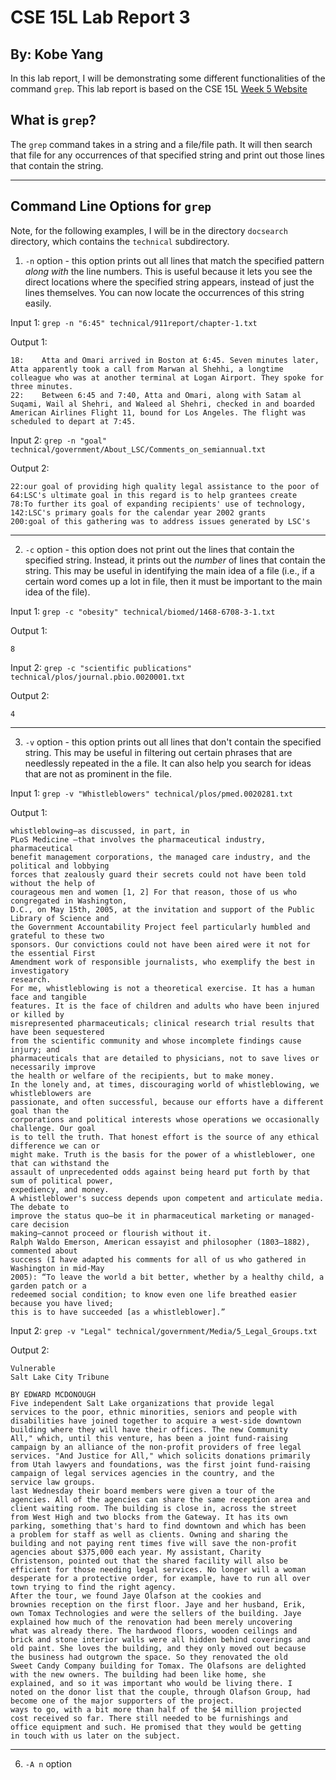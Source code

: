 # CSE 15L Lab Report 3
## By: Kobe Yang

In this lab report, I will be demonstrating some different functionalities of the command `grep`. 
This lab report is based on the CSE 15L [Week 5 Website](https://ucsd-cse15l-s23.github.io/week/week5/#week5-lab-report)

## What is `grep`?

The `grep` command takes in a string and a file/file path. It will then search that file for any occurrences of that specified string and print out those lines that contain the string. 

___

## Command Line Options for `grep`
Note, for the following examples, I will be in the directory `docsearch` directory, which contains the `technical` subdirectory. 

1. `-n` option - this option prints out all lines that match the specified pattern *along with* the line numbers. This is useful because it lets you see the direct locations where the specified string appears, instead of just the lines themselves. You can now locate the occurrences of this string easily. 

Input 1: 
`grep -n "6:45" technical/911report/chapter-1.txt`

Output 1: 
```
18:    Atta and Omari arrived in Boston at 6:45. Seven minutes later, Atta apparently took a call from Marwan al Shehhi, a longtime colleague who was at another terminal at Logan Airport. They spoke for three minutes.
22:    Between 6:45 and 7:40, Atta and Omari, along with Satam al Suqami, Wail al Shehri, and Waleed al Shehri, checked in and boarded American Airlines Flight 11, bound for Los Angeles. The flight was scheduled to depart at 7:45.
```

Input 2: 
`grep -n "goal" technical/government/About_LSC/Comments_on_semiannual.txt`

Output 2: 
```
22:our goal of providing high quality legal assistance to the poor of
64:LSC's ultimate goal in this regard is to help grantees create
78:To further its goal of expanding recipients' use of technology,
142:LSC's primary goals for the calendar year 2002 grants
200:goal of this gathering was to address issues generated by LSC's
```

___

2. `-c` option - this option does not print out the lines that contain the specified string. Instead, it prints out the *number* of lines that contain the string. This may be useful in identifying the main idea of a file (i.e., if a certain word comes up a lot in file, then it must be important to the main idea of the file). 

Input 1: 
`grep -c "obesity" technical/biomed/1468-6708-3-1.txt`

Output 1: 
```
8
```

Input 2: 
`grep -c "scientific publications" technical/plos/journal.pbio.0020001.txt`

Output 2: 
```
4
```

___

3. `-v` option - this option prints out all lines that don't contain the specified string. This may be useful in filtering out certain phrases that are needlessly repeated in the a file. It can also help you search for ideas that are not as prominent in the file. 

Input 1: 
`grep -v "Whistleblowers" technical/plos/pmed.0020281.txt`

Output 1: 
```
whistleblowing—as discussed, in part, in 
PLoS Medicine —that involves the pharmaceutical industry, pharmaceutical
benefit management corporations, the managed care industry, and the political and lobbying
forces that zealously guard their secrets could not have been told without the help of
courageous men and women [1, 2] For that reason, those of us who congregated in Washington,
D.C., on May 15th, 2005, at the invitation and support of the Public Library of Science and
the Government Accountability Project feel particularly humbled and grateful to these two
sponsors. Our convictions could not have been aired were it not for the essential First
Amendment work of responsible journalists, who exemplify the best in investigatory
research.
For me, whistleblowing is not a theoretical exercise. It has a human face and tangible
features. It is the face of children and adults who have been injured or killed by
misrepresented pharmaceuticals; clinical research trial results that have been sequestered
from the scientific community and whose incomplete findings cause injury; and
pharmaceuticals that are detailed to physicians, not to save lives or necessarily improve
the health or welfare of the recipients, but to make money.
In the lonely and, at times, discouraging world of whistleblowing, we whistleblowers are
passionate, and often successful, because our efforts have a different goal than the
corporations and political interests whose operations we occasionally challenge. Our goal
is to tell the truth. That honest effort is the source of any ethical difference we can or
might make. Truth is the basis for the power of a whistleblower, one that can withstand the
assault of unprecedented odds against being heard put forth by that sum of political power,
expediency, and money.
A whistleblower's success depends upon competent and articulate media. The debate to
improve the status quo—be it in pharmaceutical marketing or managed-care decision
making—cannot proceed or flourish without it.
Ralph Waldo Emerson, American essayist and philosopher (1803–1882), commented about
success (I have adapted his comments for all of us who gathered in Washington in mid-May
2005): “To leave the world a bit better, whether by a healthy child, a garden patch or a
redeemed social condition; to know even one life breathed easier because you have lived;
this is to have succeeded [as a whistleblower].”
```

Input 2: 
`grep -v "Legal" technical/government/Media/5_Legal_Groups.txt`

Output 2: 
```
Vulnerable
Salt Lake City Tribune

BY EDWARD MCDONOUGH
Five independent Salt Lake organizations that provide legal
services to the poor, ethnic minorities, seniors and people with
disabilities have joined together to acquire a west-side downtown
building where they will have their offices. The new Community
All," which, until this venture, has been a joint fund-raising
campaign by an alliance of the non-profit providers of free legal
services. "And Justice for All," which solicits donations primarily
from Utah lawyers and foundations, was the first joint fund-raising
campaign of legal services agencies in the country, and the
service law groups.
last Wednesday their board members were given a tour of the
agencies. All of the agencies can share the same reception area and
client waiting room. The building is close in, across the street
from West High and two blocks from the Gateway. It has its own
parking, something that's hard to find downtown and which has been
a problem for staff as well as clients. Owning and sharing the
building and not paying rent times five will save the non-profit
agencies about $375,000 each year. My assistant, Charity
Christenson, pointed out that the shared facility will also be
efficient for those needing legal services. No longer will a woman
desperate for a protective order, for example, have to run all over
town trying to find the right agency.
After the tour, we found Jaye Olafson at the cookies and
brownies reception on the first floor. Jaye and her husband, Erik,
own Tomax Technologies and were the sellers of the building. Jaye
explained how much of the renovation had been merely uncovering
what was already there. The hardwood floors, wooden ceilings and
brick and stone interior walls were all hidden behind coverings and
old paint. She loves the building, and they only moved out because
the business had outgrown the space. So they renovated the old
Sweet Candy Company building for Tomax. The Olafsons are delighted
with the new owners. The building had been like home, she
explained, and so it was important who would be living there. I
noted on the donor list that the couple, through Olafson Group, had
become one of the major supporters of the project.
ways to go, with a bit more than half of the $4 million projected
cost received so far. There still needed to be furnishings and
office equipment and such. He promised that they would be getting
in touch with us later on the subject.
```

___

6. `-A n` option

